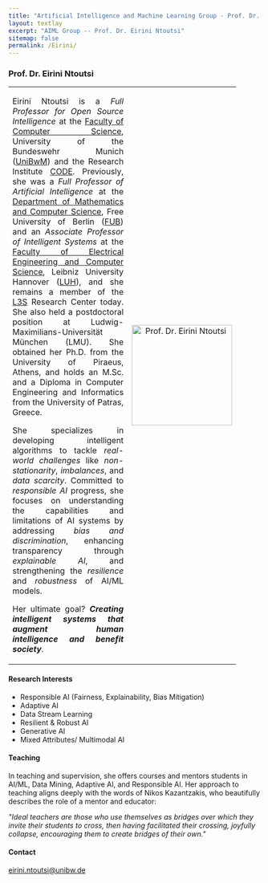 ```yaml
---
title: "Artificial Intelligence and Machine Learning Group - Prof. Dr. Eirini Ntoutsi"
layout: textlay
excerpt: "AIML Group -- Prof. Dr. Eirini Ntoutsi"
sitemap: false
permalink: /Eirini/
---
```


### Prof. Dr. Eirini Ntoutsi

<table style="border-collapse: collapse; width: 90%;" border="0">
<tbody>
<tr>
<td style="width: 70%; text-align: justify;">
<p>Eirini Ntoutsi is a <em>Full Professor for Open Source Intelligence</em> at the <a href="https://www.unibw.de/inf" target="_new">Faculty of Computer Science</a>, University of the Bundeswehr Munich (<a href="https://www.unibw.de/" target="_new">UniBwM</a>) and the Research Institute <a href="https://www.unibw.de/code" target="_new">CODE</a>. Previously, she was a <em>Full Professor of Artificial Intelligence</em> at the <a href="https://www.mi.fu-berlin.de/index.html" target="_new">Department of Mathematics and Computer Science</a>, Free University of Berlin (<a href="https://www.fu-berlin.de/" target="_new">FUB</a>) and an <em>Associate Professor of Intelligent Systems</em> at the <a href="https://www.fei.uni-hannover.de/en/" target="_new">Faculty of Electrical Engineering and Computer Science</a>, Leibniz University Hannover (<a href="https://www.uni-hannover.de/en/" target="_new">LUH</a>), and she remains a member of the <a href="https://www.l3s.de/" target="_new">L3S</a> Research Center today. She also held a postdoctoral position at Ludwig-Maximilians-Universität München (LMU). She obtained her Ph.D. from the University of Piraeus, Athens, and holds an M.Sc. and a Diploma in Computer Engineering and Informatics from the University of Patras, Greece.</p>

<p>She specializes in developing intelligent algorithms to tackle <em>real-world challenges</em> like <em>non-stationarity</em>, <em>imbalances</em>, and <em>data scarcity</em>. Committed to <em>responsible AI</em> progress, she focuses on understanding the capabilities and limitations of AI systems by addressing <em>bias and discrimination</em>, enhancing transparency through <em>explainable AI</em>, and strengthening the <em>resilience</em> and <em>robustness</em> of AI/ML models.</p>

Her ultimate goal? <strong><em>Creating intelligent systems that augment human intelligence and benefit society</em></strong>.
</td>
<td style="width: 30%; text-align: center;">
<img src="{{ site.baseurl }}/images/teampic/Eirini.jpg" alt="Prof. Dr. Eirini Ntoutsi" width="200"/>
</td>
</tr>
</tbody>
</table>

#### Research Interests
<ul>
  <li>Responsible AI (Fairness, Explainability, Bias Mitigation)</li>
  <li>Adaptive AI</li>
  <li>Data Stream Learning</li>
  <li>Resilient & Robust AI</li>
  <li>Generative AI</li>
  <li>Mixed Attributes/ Multimodal AI</li>
</ul>

#### Teaching
<p>In teaching and supervision, she offers courses and mentors students in AI/ML, Data Mining, Adaptive AI, and Responsible AI. Her approach to teaching aligns deeply with the words of Nikos Kazantzakis, who beautifully describes the role of a mentor and educator:</p>
<!--<p><em>"Ο ιδανικός δάσκαλος είναι εκείνος που γίνεται γέφυρα για να περάσει αντίπερα ο μαθητής του. Κι όταν πια του διευκολύνει το πέρασμα, αφήνεται χαρούμενα να γκρεμιστεί, ενθαρρύνοντας τον μαθητή του να φτιάξει δικές του γέφυρες." </em></p>-->
<p><em>"Ideal teachers are those who use themselves as bridges over which they invite their students to cross, then having facilitated their crossing, joyfully collapse, encouraging them to create bridges of their own." </em></p>


#### Contact
eirini.ntoutsi@unibw.de
